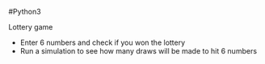 #Python3

Lottery game
- Enter 6 numbers and check if you won the lottery
- Run a simulation to see how many draws will be made to hit 6 numbers
